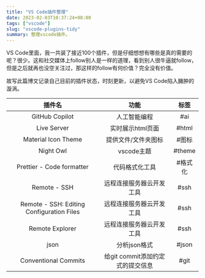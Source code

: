 ```yaml
---
title: "VS Code插件整理"
date: 2023-02-03T10:37:24+08:00
tags: ["vscode"]
slug: "vscode-plugins-tidy"
summary: 整理vscode插件。
---
```



VS Code里面，我一共装了接近100个插件，但是仔细想想有哪些是真的需要的呢？很少。这和社交媒体上follow别人是一样的道理，看到别人很牛逼就follow，但是之后就再也没空关注过，那这样的follow有何价值？完全没有价值。

故写此篇博文记录自己目前的插件状态，时刻更新，以避免VS Code陷入臃肿的漩涡。


|                  插件名                   |               功能               |  标签   |
| :---------------------------------------: | :------------------------------: | :-----: |
|              GitHub Copilot               |           人工智能编程           |   #ai   |
|                Live Server                |         实时展示html页面         |  #html  |
|            Material Icon Theme            |       提供文件/文件夹图标        |  #图标  |
|                 Night Owl                 |            vscode主题            | #theme  |
|         Prettier - Code formatter         |          代码格式化工具          | #格式化 |
|               Remote - SSH                |     远程连接服务器云开发工具     |  #ssh   |
| Remote - SSH: Editing Configuration Files |     远程连接服务器云开发工具     |  #ssh   |
|              Remote Explorer              |     远程连接服务器云开发工具     |  #ssh   |
|                   json                    |           分析json格式           |  #json  |
|           Conventional Commits            | 给git commit添加约定式的提交信息 |  #git   |



